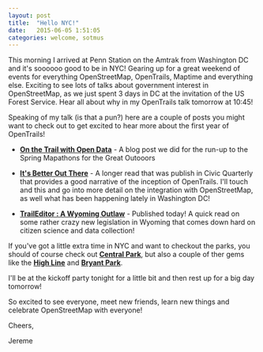 ```yaml
---
layout: post
title:  "Hello NYC!"
date:   2015-06-05 1:51:05
categories: welcome, sotmus
---
```

This morning I arrived at Penn Station on the Amtrak from Washington DC and it's soooooo good to be in NYC! Gearing up for a great weekend of events for everything OpenStreetMap, OpenTrails, Maptime and everything else. Exciting to see lots of talks about government interest in  OpenStreetMap, as we just spent 3 days in DC at the invitation of the US Forest Service. Hear all about why in my OpenTrails talk tomorrow at 10:45!

Speaking of my talk (is that a pun?) here are a couple of posts you might want to check out to get excited to hear more about the first year of OpenTrails!

* **[On the Trail with Open Data][bffs]** - A  blog post we did for the run-up to the Spring Mapathons for the Great Outooors

* **[It's Better Out There][civic]** - A longer read that was publish in Civic Quarterly that provides a good narrative of the inception of OpenTrails. I'll touch and this and go into more detail on the integration with OpenStreetMap, as well what has been happening lately in Washington DC!

* **[TrailEditor : A Wyoming Outlaw][wyoming]** - Published today! A quick read on some rather crazy new legislation in Wyoming that comes down hard on citizen science and data collection!

If you've got a little extra time in NYC and want to checkout the parks, you should of course check out **[Central Park][central-park]**, but also a couple of ther gems like the **[High Line][high-line]** and **[Bryant Park][bryant-park]**.

I'll be at the kickoff party tonight for a little bit and then rest up for a big day tomorrow!

So excited to see everyone, meet new friends, learn new things and celebrate OpenStreetMap with everyone!

Cheers,

Jereme

[bffs]: http://openstreetmap.us/2015/03/trails/
[civic]: https://civicquarterly.com/article/its-better-out-there/
[wyoming]:  https://medium.com/opentails-news/traileditor-a-wyoming-outlaw-3d8d49c093a6
[central-park]:  http://www.centralparknyc.org/
[high-line]:  http://www.thehighline.org/visit
[bryant-park]: http://www.bryantpark.org/
